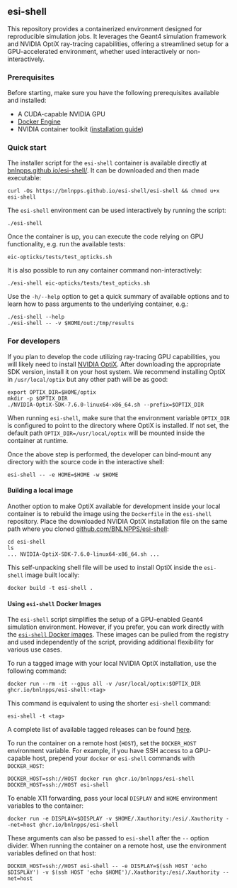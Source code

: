 ## esi-shell

This repository provides a containerized environment designed for reproducible
simulation jobs. It leverages the Geant4 simulation framework and NVIDIA OptiX
ray-tracing capabilities, offering a streamlined setup for a GPU-accelerated
environment, whether used interactively or non-interactively.


### Prerequisites

Before starting, make sure you have the following prerequisites available and
installed:

* A CUDA-capable NVIDIA GPU
* [Docker Engine](https://docs.docker.com/engine/install/)
* NVIDIA container toolkit ([installation guide](https://docs.nvidia.com/datacenter/cloud-native/container-toolkit/latest/install-guide.html))


### Quick start

The installer script for the `esi-shell` container is available directly at
[bnlnpps.github.io/esi-shell/](https://bnlnpps.github.io/esi-shell/esi-shell).
It can be downloaded and then made executable:

```shell
curl -Os https://bnlnpps.github.io/esi-shell/esi-shell && chmod u+x esi-shell
```

The `esi-shell` environment can be used interactively by running the script:

```shell
./esi-shell
```

Once the container is up, you can execute the code relying on GPU functionality,
e.g. run the available tests:

```shell
eic-opticks/tests/test_opticks.sh
```

It is also possible to run any container command non-interactively:

```shell
./esi-shell eic-opticks/tests/test_opticks.sh
```

Use the `-h/--help` option to get a quick summary of available options and to
learn how to pass arguments to the underlying container, e.g.:

```shell
./esi-shell --help
./esi-shell -- -v $HOME/out:/tmp/results
```


### For developers

If you plan to develop the code utilizing ray-tracing GPU capabilities, you will
likely need to install [NVIDIA
OptiX](https://developer.nvidia.com/designworks/optix/download). After
downloading the appropriate SDK version, install it on your host system. We
recommend installing OptiX in `/usr/local/optix` but any other path will be as
good:

```
export OPTIX_DIR=$HOME/optix
mkdir -p $OPTIX_DIR
./NVIDIA-OptiX-SDK-7.6.0-linux64-x86_64.sh --prefix=$OPTIX_DIR
```

When running `esi-shell`, make sure that the environment variable `OPTIX_DIR` is
configured to point to the directory where OptiX is installed. If not set, the
default path `OPTIX_DIR=/usr/local/optix` will be mounted inside the container
at runtime.

Once the above step is performed, the developer can bind-mount any directory
with the source code in the interactive shell:

```
esi-shell -- -e HOME=$HOME -w $HOME
```


#### Building a local image

Another option to make OptiX available for development inside your local
container is to rebuild the image using the `Dockerfile` in the `esi-shell`
repository. Place the downloaded NVIDIA OptiX installation file on the same path
where you cloned
[github.com/BNLNPPS/esi-shell](https://github.com/BNLNPPS/esi-shell):

```shell
cd esi-shell
ls
... NVIDIA-OptiX-SDK-7.6.0-linux64-x86_64.sh ...
```

This self-unpacking shell file will be used to install OptiX inside the
`esi-shell` image built locally:

```shell
docker build -t esi-shell .
```


#### Using `esi-shell` Docker Images

The `esi-shell` script simplifies the setup of a GPU-enabled Geant4 simulation
environment. However, if you prefer, you can work directly with the [`esi-shell`
Docker images](https://github.com/BNLNPPS/esi-shell/pkgs/container/esi-shell).
These images can be pulled from the registry and used independently of the
script, providing additional flexibility for various use cases.

To run a tagged image with your local NVIDIA OptiX installation, use the
following command:

```shell
docker run --rm -it --gpus all -v /usr/local/optix:$OPTIX_DIR ghcr.io/bnlnpps/esi-shell:<tag>
```

This command is equivalent to using the shorter `esi-shell` command:

```shell
esi-shell -t <tag>
```

A complete list of available tagged releases can be found
[here](https://github.com/BNLNPPS/esi-shell/pkgs/container/esi-shell).

To run the container on a remote host (`HOST`), set the `DOCKER_HOST`
environment variable. For example, if you have SSH access to a GPU-capable host,
prepend your `docker` or `esi-shell` commands with `DOCKER_HOST`:

```shell
DOCKER_HOST=ssh://HOST docker run ghcr.io/bnlnpps/esi-shell
DOCKER_HOST=ssh://HOST esi-shell
```

To enable X11 forwarding, pass your local `DISPLAY` and `HOME` environment
variables to the container:

```shell
docker run -e DISPLAY=$DISPLAY -v $HOME/.Xauthority:/esi/.Xauthority --net=host ghcr.io/bnlnpps/esi-shell
```

These arguments can also be passed to `esi-shell` after the `--` option divider.
When running the container on a remote host, use the environment variables
defined on that host:

```shell
DOCKER_HOST=ssh://HOST esi-shell -- -e DISPLAY=$(ssh HOST 'echo $DISPLAY') -v $(ssh HOST 'echo $HOME')/.Xauthority:/esi/.Xauthority --net=host
```
